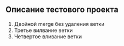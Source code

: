 ## Описание тестового проекта

1. Двойной merge без удаления ветки
2. Третье вилвание ветки
3. Четвертое вливание ветки